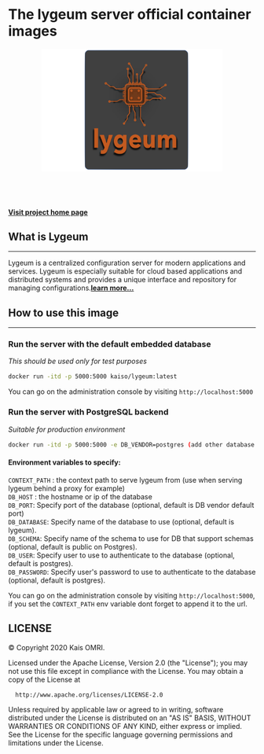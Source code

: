 # The lygeum server official container images 
<center>
<img src="https://raw.githubusercontent.com/kaiso/lygeum/master/ui/src/assets/lygeum_logo_square.png" width="370" height="250"/><br><br>
</center>
<br>
<br>

#### [Visit project home page](https://kaiso.github.io/lygeum/)

## What is Lygeum
---
Lygeum is a centralized configuration server for modern applications and services.
Lygeum is especially suitable for cloud based applications and distributed systems and provides a unique interface and repository for managing configurations.[**learn more...**](https://kaiso.github.io/lygeum/)

## How to use this image
---
### Run the server with the default embedded database<br>
_This should be used only for test purposes_
```bash
docker run -itd -p 5000:5000 kaiso/lygeum:latest
```
You can go on the administration console by visiting `http://localhost:5000`
<br>

### Run the server with PostgreSQL backend<br>
_Suitable for production environment_

```bash
docker run -itd -p 5000:5000 -e DB_VENDOR=postgres (add other database environment variables here) kaiso/lygeum:latest
```
#### Environment variables to specify:
`CONTEXT_PATH` : the context path to serve lygeum from (use when serving lygeum behind a proxy for example)<br>
`DB_HOST` : the hostname or ip of the database<br>
`DB_PORT`: Specify port of the database (optional, default is DB vendor default port)<br>
`DB_DATABASE`: Specify name of the database to use (optional, default is lygeum).<br>
`DB_SCHEMA`: Specify name of the schema to use for DB that support schemas (optional, default is public on Postgres).<br>
`DB_USER`: Specify user to use to authenticate to the database (optional, default is postgres).<br>
`DB_PASSWORD`: Specify user's password to use to authenticate to the database (optional, default is postgres).

You can go on the administration console by visiting `http://localhost:5000`, if you set the `CONTEXT_PATH` env variable
dont forget to append it to the url.

## LICENSE

   © Copyright 2020 Kais OMRI.

   Licensed under the Apache License, Version 2.0 (the "License");
   you may not use this file except in compliance with the License.
   You may obtain a copy of the License at

      http://www.apache.org/licenses/LICENSE-2.0

  Unless required by applicable law or agreed to in writing, software
  distributed under the License is distributed on an "AS IS" BASIS,
  WITHOUT WARRANTIES OR CONDITIONS OF ANY KIND, either express or implied.
  See the License for the specific language governing permissions and
  limitations under the License.